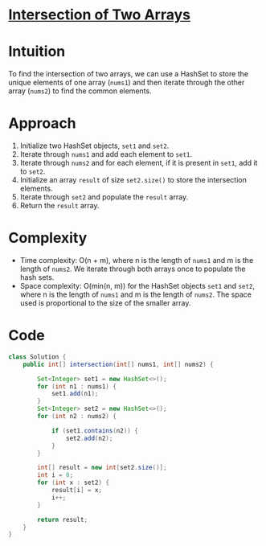 
# [Intersection of Two Arrays](https://leetcode.com/problems/intersection-of-two-arrays/?envType=daily-question&envId=2024-03-10)
# Intuition
To find the intersection of two arrays, we can use a HashSet to store the unique elements of one array (`nums1`) and then iterate through the other array (`nums2`) to find the common elements.

# Approach
1. Initialize two HashSet objects, `set1` and `set2`.
2. Iterate through `nums1` and add each element to `set1`.
3. Iterate through `nums2` and for each element, if it is present in `set1`, add it to `set2`.
4. Initialize an array `result` of size `set2.size()` to store the intersection elements.
5. Iterate through `set2` and populate the `result` array.
6. Return the `result` array.

# Complexity
- Time complexity: O(n + m), where n is the length of `nums1` and m is the length of `nums2`. We iterate through both arrays once to populate the hash sets.
- Space complexity: O(min(n, m)) for the HashSet objects `set1` and `set2`, where n is the length of `nums1` and m is the length of `nums2`. The space used is proportional to the size of the smaller array.

# Code
```java
class Solution {
    public int[] intersection(int[] nums1, int[] nums2) {

        Set<Integer> set1 = new HashSet<>();
        for (int n1 : nums1) {
            set1.add(n1);
        }
        Set<Integer> set2 = new HashSet<>();
        for (int n2 : nums2) {

            if (set1.contains(n2)) {
                set2.add(n2);
            }
        }

        int[] result = new int[set2.size()];
        int i = 0;
        for (int x : set2) {
            result[i] = x;
            i++;
        }

        return result;
    }
}
```
